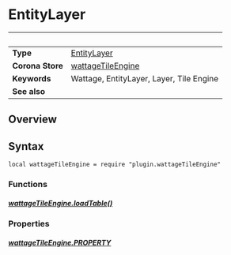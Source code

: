 # EntityLayer

|                      | &nbsp;
| -------------------- | ---------------------------------------------------------------
| __Type__             | [EntityLayer](type_entityLayer.markdown)
| __Corona Store__     | [wattageTileEngine](http://store.coronalabs.com/plugin/wattageTileEngine)
| __Keywords__         | Wattage, EntityLayer, Layer, Tile Engine
| __See also__         |

## Overview

## Syntax

	local wattageTileEngine = require "plugin.wattageTileEngine"

### Functions

##### [wattageTileEngine.loadTable()](loadTable.markdown)

### Properties

##### [wattageTileEngine.PROPERTY](PROPERTY.markdown)
